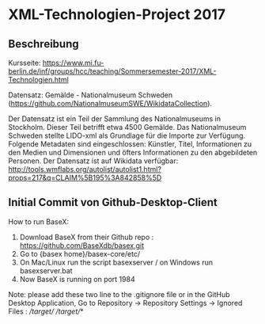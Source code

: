# XML-Technologien-Project 2017

## Beschreibung

Kursseite: https://www.mi.fu-berlin.de/inf/groups/hcc/teaching/Sommersemester-2017/XML-Technologien.html

Datensatz: Gemälde - Nationalmuseum Schweden (https://github.com/NationalmuseumSWE/WikidataCollection). 
 
Der Datensatz ist ein Teil der Sammlung des Nationalmuseums in Stockholm. Dieser Teil betrifft etwa 4500 Gemälde. 
Das Nationalmuseum Schweden stellte LIDO-xml als Grundlage für die Importe zur Verfügung. 
Folgende Metadaten sind eingeschlossen: Künstler, Titel, Informationen zu den Medien und Dimensionen und öfters Informationen zu den abgebildeten Personen. 
Der Datensatz ist auf Wikidata verfügbar: http://tools.wmflabs.org/autolist/autolist1.html?props=217&q=CLAIM%5B195%3A842858%5D


## Initial Commit von Github-Desktop-Client

How to run BaseX:
1. Download BaseX from their Github repo : https://github.com/BaseXdb/basex.git
2. Go to {basex home}/basex-core/etc/
3. On Mac/Linux run the script basexserver / on Windows run basexserver.bat
4. Now BaseX is running on port 1984

Note: please add these two line to the .gitignore file or in the GitHub Desktop Application, Go to Repository -> Repository Settings -> Ignored Files :
*/target/*
*/target/**



